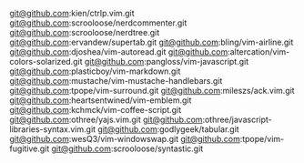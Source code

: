 git@github.com:kien/ctrlp.vim.git
git@github.com:scrooloose/nerdcommenter.git
git@github.com:scrooloose/nerdtree.git
git@github.com:ervandew/supertab.git
git@github.com:bling/vim-airline.git
git@github.com:djoshea/vim-autoread.git
git@github.com:altercation/vim-colors-solarized.git
git@github.com:pangloss/vim-javascript.git
git@github.com:plasticboy/vim-markdown.git
git@github.com:mustache/vim-mustache-handlebars.git
git@github.com:tpope/vim-surround.git
git@github.com:mileszs/ack.vim.git
git@github.com:heartsentwined/vim-emblem.git
git@github.com:kchmck/vim-coffee-script.git
git@github.com:othree/yajs.vim.git
git@github.com:othree/javascript-libraries-syntax.vim.git
git@github.com:godlygeek/tabular.git
git@github.com:wesQ3/vim-windowswap.git
git@github.com:tpope/vim-fugitive.git
git@github.com:scrooloose/syntastic.git
